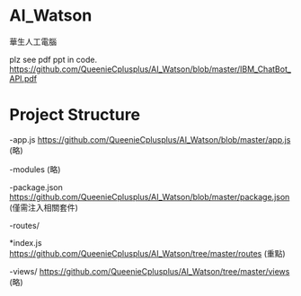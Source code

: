 # AI_Watson
華生人工電腦

plz see pdf ppt in code.
https://github.com/QueenieCplusplus/AI_Watson/blob/master/IBM_ChatBot_API.pdf

# Project Structure

-app.js https://github.com/QueenieCplusplus/AI_Watson/blob/master/app.js (略)

-modules (略)

-package.json https://github.com/QueenieCplusplus/AI_Watson/blob/master/package.json (僅需注入相關套件)

-routes/

   *index.js https://github.com/QueenieCplusplus/AI_Watson/tree/master/routes (重點)

-views/ https://github.com/QueenieCplusplus/AI_Watson/tree/master/views (略)


